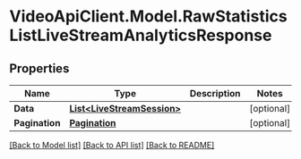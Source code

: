 # VideoApiClient.Model.RawStatisticsListLiveStreamAnalyticsResponse

## Properties

Name | Type | Description | Notes
------------ | ------------- | ------------- | -------------
**Data** | [**List&lt;LiveStreamSession&gt;**](LiveStreamSession.md) |  | [optional] 
**Pagination** | [**Pagination**](Pagination.md) |  | [optional] 

[[Back to Model list]](../README.md#documentation-for-models) [[Back to API list]](../README.md#documentation-for-api-endpoints) [[Back to README]](../README.md)

